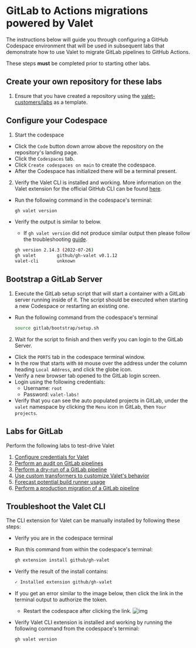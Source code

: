 # GitLab to Actions migrations powered by Valet
The instructions below will guide you through configuring a GitHub Codespace environment that will be used in subsequent labs that demonstrate how to use Valet to migrate GitLab pipelines to GitHub Actions.

These steps **must** be completed prior to starting other labs.

## Create your own repository for these labs
1. Ensure that you have created a repository using the [valet-customers/labs](https://github.com/valet-customers/labs) as a template.

## Configure your Codespace

1. Start the codespace

- Click the `Code` button down arrow above the repository on the repository's landing page.
- Click the `Codespaces` tab.
- Click `Create codespaces on main` to create the codespace.
- After the Codespace has initialized there will be a terminal present.

2. Verify the Valet CLI is installed and working. More information on the Valet extension for the official GitHub CLI can be found [here](https://github.com/github/gh-valet).

- Run the following command in the codespace's terminal:

  ```bash
  gh valet version
  ```

- Verify the output is similar to below.
  - If `gh valet version` did not produce similar output then please follow the troubleshooting [guide](#troubleshoot-the-valet-cli). 
  
  ```bash
  gh version 2.14.3 (2022-07-26)
  gh valet        github/gh-valet v0.1.12
  valet-cli       unknown
  ```

## Bootstrap a GitLab Server

1. Execute the GitLab setup script that will start a container with a GitLab server running inside of it. The script should be executed when starting a new Codespace or restarting an existing one.

- Run the following command from the codespace's terminal
  
  ```bash
  source gitlab/bootstrap/setup.sh
  ```
  
2. Wait for the script to finish and then verify you can login to the GitLab Server.

- Click the `PORTS` tab in the codespace terminal window.
- In the row that starts with `80` mouse over the address under the column heading `Local Address`, and click the globe icon.
- Verify a new browser tab opened to the GitLab login screen.
- Login using the following credentials:
  - Username: `root` 
  - Password: `valet-labs!`
- Verify that you can see the auto populated projects in GitLab, under the `valet` namespace by clicking the `Menu` icon in GitLab, then `Your projects`.

## Labs for GitLab

Perform the following labs to test-drive Valet

1. [Configure credentials for Valet](1-configure.md)
2. [Perform an audit on GitLab pipelines](2-audit.md)
3. [Perform a dry-run of a GitLab pipeline](3-dry-run.md)
4. [Use custom transformers to customize Valet's behavior](4-custom-transformers.md)
5. [Forecast potential build runner usage](5-forecast.md)
6. [Perform a production migration of a GitLab pipeline](6-migrate.md)

## Troubleshoot the Valet CLI

The CLI extension for Valet can be manually installed by following these steps:

- Verify you are in the codespace terminal
- Run this command from within the codespace's terminal:

  ```bash
  gh extension install github/gh-valet
  ```

- Verify the result of the install contains:

  ```bash
  ✓ Installed extension github/gh-valet
  ```

- If you get an error similar to the image below, then click the link in the terminal output to authorize the token.
  - Restart the codespace after clicking the link.
  ![img](https://user-images.githubusercontent.com/26442605/169588015-9414404f-82b6-4d0f-89d4-5f0e6941b029.png)
- Verify Valet CLI extension is installed and working by running the following command from the codespace's terminal:

  ```bash
  gh valet version
  ```
